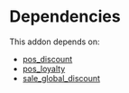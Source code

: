 # Dependencies

This addon depends on:

- [pos_discount](https://github.com/bringout/oca-ocb-pos/tree/06f69b118dfe20df553c8041175f04b9d2c54c71/odoo-bringout-oca-ocb-pos_discount)
- [pos_loyalty](https://github.com/bringout/oca-ocb-pos/tree/06f69b118dfe20df553c8041175f04b9d2c54c71/odoo-bringout-oca-ocb-pos_loyalty)
- [sale_global_discount](https://github.com/bringout/oca-workflow-process)
